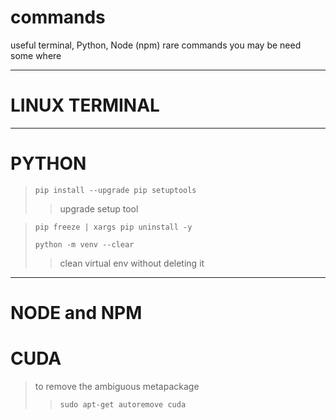 # commands
useful terminal, Python, Node (npm) rare commands you may be need some where

---
# LINUX TERMINAL
---
# PYTHON

> ```terminal
> pip install --upgrade pip setuptools
> ```  
>> upgrade setup tool

> ```terminal
> pip freeze | xargs pip uninstall -y
> ```
> ```
> python -m venv --clear
> ```
>> clean virtual env without deleting it

---
# NODE and NPM

# CUDA
> to remove the ambiguous metapackage
>> `sudo apt-get autoremove cuda`
